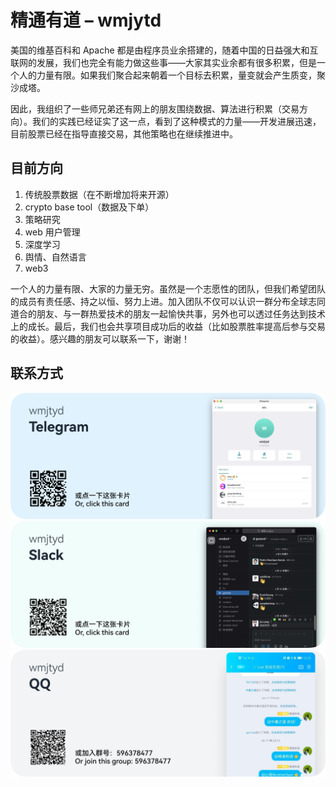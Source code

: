 # 精通有道 – wmjytd

美国的维基百科和 Apache 都是由程序员业余搭建的，随着中国的日益强大和互联网的发展，我们也完全有能力做这些事——大家其实业余都有很多积累，但是一个人的力量有限。如果我们聚合起来朝着一个目标去积累，量变就会产生质变，聚沙成塔。

因此，我组织了一些师兄弟还有网上的朋友围绕数据、算法进行积累（交易方向）。我们的实践已经证实了这一点，看到了这种模式的力量——开发进展迅速，目前股票已经在指导直接交易，其他策略也在继续推进中。

## 目前方向

1. 传统股票数据（在不断增加将来开源）
2. crypto base tool（数据及下单）
3. 策略研究
4. web 用户管理
5. 深度学习
6. 舆情、自然语言
7. web3

一个人的力量有限、大家的力量无穷。虽然是一个志愿性的团队，但我们希望团队的成员有责任感、持之以恒、努力上进。加入团队不仅可以认识一群分布全球志同道合的朋友、与一群热爱技术的朋友一起愉快共事，另外也可以透过任务达到技术上的成长。最后，我们也会共享项目成功后的收益（比如股票胜率提高后参与交易的收益）。感兴趣的朋友可以联系一下，谢谢！

## 联系方式

[![Telegram 群](https://raw.githubusercontent.com/wmjtyd/.github/main/profile/img/tg.png)](https://t.me/+osWjSO9krLxmMGE9)
[![Slack 群](https://raw.githubusercontent.com/wmjtyd/.github/main/profile/img/slack.png)](https://join.slack.com/t/wmjtyd/shared_invite/zt-1bhwmsd7o-3t_k2jwYwcbziHZW263xJQ)
![QQ 群](https://raw.githubusercontent.com/wmjtyd/.github/main/profile/img/qq.png)
